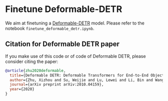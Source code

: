 # Finetune Deformable-DETR

We aim at finetuning a [Deformable-DETR](https://github.com/fundamentalvision/Deformable-DETR) model. Please refer to the notebook `finetune_deformable_detr.ipynb`.

## Citation for Deformable DETR paper
If you make use of this code or of code of Deformable DETR, please consider citing the paper:
```bibtex
@article{zhu2020deformable,
  title={Deformable DETR: Deformable Transformers for End-to-End Object Detection},
  author={Zhu, Xizhou and Su, Weijie and Lu, Lewei and Li, Bin and Wang, Xiaogang and Dai, Jifeng},
  journal={arXiv preprint arXiv:2010.04159},
  year={2020}
}
```
